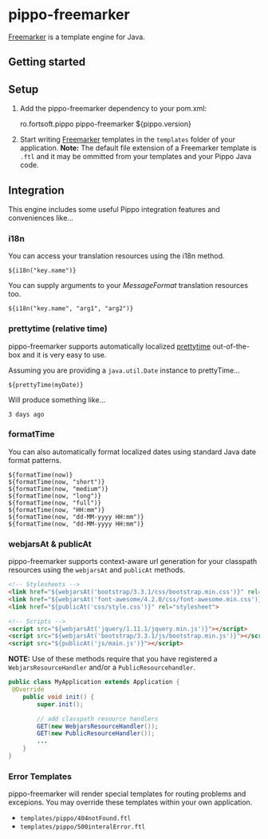 pippo-freemarker
=====================

[Freemarker][freemarker] is a template engine for Java.

Getting started
---------------

Setup
-----

1) Add the pippo-freemarker dependency to your pom.xml:

    <dependency>
        <groupId>ro.fortsoft.pippo</groupId>
        <artifactId>pippo-freemarker</artifactId>
        <version>${pippo.version}</version>
    </dependency>

2)  Start writing [Freemarker][freemarker] templates in the `templates` folder of your application.
**Note:** The default file extension of a Freemarker template is `.ftl` and it may be ommitted from your templates and your Pippo Java code.

Integration
-----

This engine includes some useful Pippo integration features and conveniences like... 

### i18n

You can access your translation resources using the i18n method.

    ${i18n("key.name")}

You can supply arguments to your *MessageFormat* translation resources too.

    ${i18n("key.name", "arg1", "arg2")}

### prettytime (relative time)

pippo-freemarker supports automatically localized [prettytime][prettytime] out-of-the-box and it is very easy to use.

Assuming you are providing a `java.util.Date` instance to prettyTime...

    ${prettyTime(myDate)}

Will produce something like...

    3 days ago

### formatTime

You can also automatically format localized dates using standard Java date format patterns.

    ${formatTime(now)}
    ${formatTime(now, "short")}
    ${formatTime(now, "medium")}
    ${formatTime(now, "long")}
    ${formatTime(now, "full")}
    ${formatTime(now, "HH:mm")}
    ${formatTime(now, "dd-MM-yyyy HH:mm")}
    ${formatTime(now, "dd-MM-yyyy HH:mm")}

### webjarsAt & publicAt

pippo-freemarker supports context-aware url generation for your classpath resources using the `webjarsAt` and `publicAt` methods.

```html
<!-- Stylesheets -->
<link href="${webjarsAt('bootstrap/3.3.1/css/bootstrap.min.css')}" rel="stylesheet">
<link href="${webjarsAt('font-awesome/4.2.0/css/font-awesome.min.css')}" rel="stylesheet">
<link href="${publicAt('css/style.css')}" rel="stylesheet">

<!-- Scripts -->
<script src="${webjarsAt('jquery/1.11.1/jquery.min.js')}"></script>
<script src="${webjarsAt('bootstrap/3.3.1/js/bootstrap.min.js')}"></script>
<script src="${publicAt('js/main.js')}"></script>
```

**NOTE:** Use of these methods require that you have registered a `WebjarsResourceHandler` and/or a `PublicResourcehandler`.

```java
public class MyApplication extends Application {
 @Override
    public void init() {
        super.init();

        // add classpath resource handlers
        GET(new WebjarsResourceHandler());
        GET(new PublicResourceHandler());
        ...
    }
}
```

### Error Templates

pippo-freemarker will render special templates for routing problems and excepions.  You may override these templates 
within your own application.

- `templates/pippo/404notFound.ftl`
- `templates/pippo/500interalError.ftl`

[freemarker]: http://freemarker.org
[prettytime]: http://ocpsoft.org/prettytime
